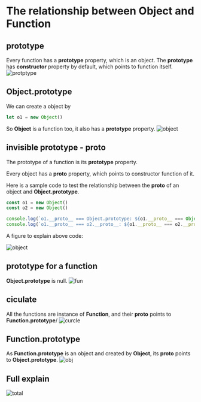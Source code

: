 # The relationship between Object and Function

## prototype

Every function has a **prototype** property, which is an object. The **prototype** has **constructor** property by default, which points to function itself.
![protptype](http://images.cnitblog.com/blog/138012/201409/172121182841896.png)

## Object.prototype

We can create a object by

```javascript
let o1 = new Object()
```

So **Object** is a function too, it also has a **prototype** property.
![object](http://images.cnitblog.com/blog/138012/201409/172130097842386.png)

## invisible prototype - __proto__

The prototype of a function is its **prototype** property.

Every object has a **__proto__** property, which points to constructor function of it.

Here is a sample code to test the relationship between the **__proto__** of an object and **Object.prototype**.

```javascript
const o1 = new Object()
const o2 = new Object()

console.log(`o1.__proto__ === Object.prototype: ${o1.__proto__ === Object.prototype}`)
console.log(`o1.__proto__ === o2.__proto__: ${o1.__proto__ === o2.__proto__}`)
```

A figure to explain above code:

![object](http://images.cnitblog.com/blog/138012/201409/181509180812624.png)

## **prototype** for a function

**Object.prototype** is null.
![fun](http://images.cnitblog.com/blog/138012/201409/181510403153733.png)

## ciculate

All the  functions are instance of **Function**, and their **__proto__** points to **Function.prototype**/
![curcle](http://images.cnitblog.com/blog/138012/201409/181512068463597.png)

## Function.prototype

As **Function.prototype** is an object and created by **Object**, its **__proto__** points to **Object.prototype**.
![obj](http://images.cnitblog.com/blog/138012/201409/181512489403338.png)

## Full explain

![total](http://images.cnitblog.com/blog/138012/201409/181637013624694.png)